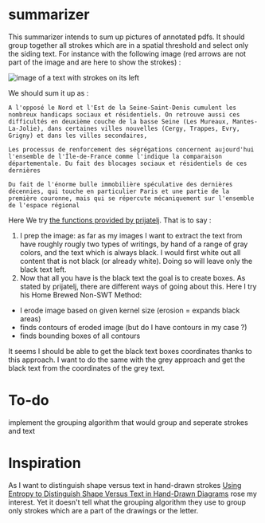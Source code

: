 # summarizer

This summarizer intends to sum up pictures of annotated pdfs. 
It should group together all strokes which are in a spatial threshold and select only the siding text.
For instance with the following image (red arrows are not part of the image and are here to show the strokes) :

![image of a text with strokes on its left](https://i.stack.imgur.com/9xedG.png)

We should sum it up as :

```
A l'opposé le Nord et l'Est de la Seine-Saint-Denis cumulent les nombreux handicaps sociaux et résidentiels. On retrouve aussi ces difficultés en deuxième couche de la basse Seine (Les Mureaux, Mantes-La-Jolie), dans certaines villes nouvelles (Cergy, Trappes, Evry, Grigny) et dans les villes secondaires,

Les processus de renforcement des ségrégations concernent aujourd'hui l'ensemble de l'Île-de-France comme l'indique la comparaison départementale. Du fait des blocages sociaux et résidentiels de ces dernières

Du fait de l'énorme bulle immobilière spéculative des dernières décennies, qui touche en particulier Paris et une partie de la première couronne, mais qui se répercute mécaniquement sur l'ensemble de l'espace régional
```

Here We try [the functions provided by prijatelj](https://stackoverflow.com/a/38554331/4764604). That is to say :

 1. I prep the image: as far as my images I want to extract the text from have roughly rougly two types of writings, by hand of a range of gray colors, and the text which is always black. I would first white out all content that is not black (or already white). Doing so will leave only the black text left. 
 2. Now that all you have is the black text the goal is to create boxes. As stated by prijatelj, there are different ways of going about this. Here I try his Home Brewed Non-SWT Method:
   - I erode image based on given kernel size (erosion = expands black areas)
   - finds contours of eroded image (but do I have contours in my case ?)
   - finds bounding boxes of all contours

It seems I should be able to get the black text boxes coordinates thanks to this approach. I want to do the same with the grey approach and get the black text from the coordinates of the grey text.

# To-do

implement the grouping algorithm that would group and seperate strokes and text


# Inspiration

As I want to distinguish shape versus text in hand-drawn strokes [Using Entropy to Distinguish Shape Versus Text in Hand-Drawn Diagrams](https://www.ijcai.org/Proceedings/09/Papers/234.pdf) rose my interest. Yet it doesn't tell what the grouping algorithm they use to group only strokes which are a part of the drawings or the letter.
